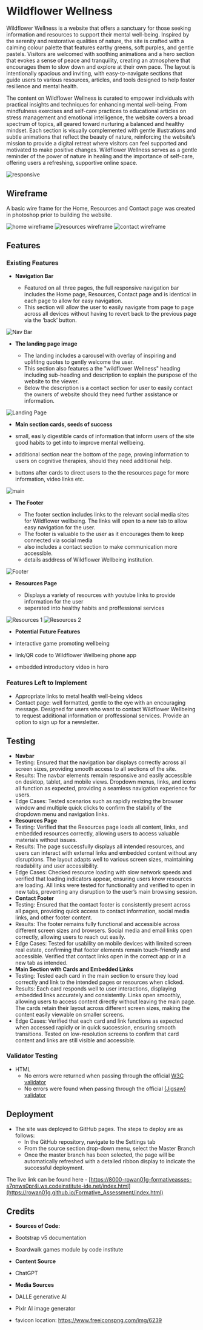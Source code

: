 # Wildflower Wellness


Wildflower Wellness is a website that offers a sanctuary for those seeking information and resources to support their mental well-being. Inspired by the serenity and restorative qualities of nature, the site is crafted with a calming colour palette that features earthy greens, soft purples, and gentle pastels. Visitors are welcomed with soothing animations and a hero section that evokes a sense of peace and tranquility, creating an atmosphere that encourages them to slow down and explore at their own pace. The layout is intentionally spacious and inviting, with easy-to-navigate sections that guide users to various resources, articles, and tools designed to help foster resilience and mental health.

The content on Wildflower Wellness is curated to empower individuals with practical insights and techniques for enhancing mental well-being. From mindfulness exercises and self-care practices to educational articles on stress management and emotional intelligence, the website covers a broad spectrum of topics, all geared toward nurturing a balanced and healthy mindset. Each section is visually complemented with gentle illustrations and subtle animations that reflect the beauty of nature, reinforcing the website’s mission to provide a digital retreat where visitors can feel supported and motivated to make positive changes. Wildflower Wellness serves as a gentle reminder of the power of nature in healing and the importance of self-care, offering users a refreshing, supportive online space. 

![responsive](/assets/images/screenshots/amiresponsive.PNG)

## Wireframe

A basic wire frame for the Home, Resources and Contact page was created in photoshop prior to building the website.

![home wireframe](/assets/images/screenshots/home_wireframe.png)
![resources wireframe](/assets/images/screenshots/resources_wireframe.png)
![contact wireframe](/assets/images/screenshots/contact_wireframe.png)


## Features 

### Existing Features

- __Navigation Bar__

  - Featured on all three pages, the full responsive navigation bar includes the Home page, Resources, Contact page and is identical in each page to allow for easy navigation.
  - This section will allow the user to easily navigate from page to page across all devices without having to revert back to the previous page via the ‘back’ button. 

![Nav Bar](/assets/images/screenshots/navbar.PNG)

- __The landing page image__

  - The landing includes a carousel with overlay of inspiring and uplifitng quotes to gently welcome the user. 
  - This section also features a the "wildflower Wellness" heading including sub-heading and description to explain the purspose of the website to the viewer.
  - Below the description is a contact section for user to easily contact the owners of website should they need further assistance or information.

![Landing Page](/assets/images/screenshots/landing_page.PNG)


- __Main section cards, seeds of success__

- small, easily digestible cards of information that inform users of the site good habits to get into to improve mental wellbeing.
- additional section near the bottom of the page, proving information to users on cognitive therapies, should they need additional help.
- buttons after cards to direct users to the the resources page for more information, video links etc.

![main](/assets/images/screenshots/main.PNG)

- __The Footer__ 

  - The footer section includes links to the relevant social media sites for Wildflower wellbeing. The links will open to a new tab to allow easy navigation for the user. 
  - The footer is valuable to the user as it encourages them to keep connected via social media
  - also includes a contact section to make communication more accessible.
  - details asddress of Wildflower Wellbeing institution. 

![Footer](/assets/images/screenshots/footer.PNG)

- __Resources Page__

  - Displays a variety of resources with youtube links to provide information for the user
  - seperated into healthy habits and proffessional services

![Resources 1](/assets/images/screenshots/resources_1.PNG)
![Resources 2](/assets/images/screenshots/resources_2.PNG)

- __Potential Future Features__

- interactive game promoting wellbeing
- link/QR code to Wildflower Wellbeing phone app
- embedded introductory video in hero

### Features Left to Implement
- Appropriate links to metal health well-being videos
- Contact page: well formatted, gentle to the eye with an encouraging message. Designed for users who want to contact Wildflower Wellbeing to request additional information or proffessional services. Provide an option to sign up for a newsletter. 


## Testing 

- __Navbar__
- Testing: Ensured that the navigation bar displays correctly across all screen sizes, providing smooth access to all sections of the site.
- Results: The navbar elements remain responsive and easily accessible on desktop, tablet, and mobile views. Dropdown menus, links, and icons all function as expected, providing a seamless navigation experience for users.
- Edge Cases: Tested scenarios such as rapidly resizing the browser window and multiple quick clicks to confirm the stability of the dropdown menu and navigation links.
- __Resources Page__
- Testing: Verified that the Resources page loads all content, links, and embedded resources correctly, allowing users to access valuable materials without issues.
- Results: The page successfully displays all intended resources, and users can interact with external links and embedded content without any disruptions. The layout adapts well to various screen sizes, maintaining readability and user accessibility.
- Edge Cases: Checked resource loading with slow network speeds and verified that loading indicators appear, ensuring users know resources are loading. All links were tested for functionality and verified to open in new tabs, preventing any disruption to the user’s main browsing session.
- __Contact Footer__
- Testing: Ensured that the contact footer is consistently present across all pages, providing quick access to contact information, social media links, and other footer content.
- Results: The footer remains fully functional and accessible across different screen sizes and browsers. Social media and email links open correctly, allowing users to reach out easily.
- Edge Cases: Tested for usability on mobile devices with limited screen real estate, confirming that footer elements remain touch-friendly and accessible. Verified that contact links open in the correct app or in a new tab as intended.
- __Main Section with Cards and Embedded Links__
- Testing: Tested each card in the main section to ensure they load correctly and link to the intended pages or resources when clicked.
- Results: Each card responds well to user interactions, displaying embedded links accurately and consistently. Links open smoothly, allowing users to access content directly without leaving the main page. The cards retain their layout across different screen sizes, making the content easily viewable on smaller screens.
- Edge Cases: Verified that each card and link functions as expected when accessed rapidly or in quick succession, ensuring smooth transitions. Tested on low-resolution screens to confirm that card content and links are still visible and accessible.

### Validator Testing 

- HTML
  - No errors were returned when passing through the official [W3C validator](https://validator.w3.org/nu/?doc=https%3A%2F%2Fcode-institute-org.github.io%2Flove-running-2.0%2Findex.html) 
  - No errors were found when passing through the official [(Jigsaw) validator](https://jigsaw.w3.org/css-validator/validator?uri=https%3A%2F%2Fvalidator.w3.org%2Fnu%2F%3Fdoc%3Dhttps%253A%252F%252Fcode-institute-org.github.io%252Flove-running-2.0%252Findex.html&profile=css3svg&usermedium=all&warning=1&vextwarning=&lang=en#css)

## Deployment

- The site was deployed to GitHub pages. The steps to deploy are as follows: 
  - In the GitHub repository, navigate to the Settings tab 
  - From the source section drop-down menu, select the Master Branch
  - Once the master branch has been selected, the page will be automatically refreshed with a detailed ribbon display to indicate the successful deployment. 

The live link can be found here - [https://8000-rowan01g-formativeasses-s7qnws0pr4i.ws.codeinstitute-ide.net/index.html](https://rowan01g.github.io/Formative_Assessment/index.html)


## Credits 

- __Sources of Code:__ 
- Bootstrap v5 documentation
- Boardwalk games module by code institute

- __Content Source__ 
- ChatGPT 

- __Media Sources__
- DALLE generative AI 
- Pixlr AI image generator
- favicon location: https://www.freeiconspng.com/img/6239
